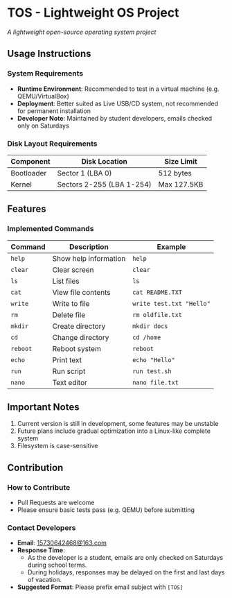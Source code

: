 # TOS - Lightweight OS Project

*A lightweight open-source operating system project*

## Usage Instructions

### System Requirements
- **Runtime Environment**: Recommended to test in a virtual machine (e.g. QEMU/VirtualBox)  
- **Deployment**: Better suited as Live USB/CD system, not recommended for permanent installation  
- **Developer Note**: Maintained by student developers, emails checked only on Saturdays  

### Disk Layout Requirements
| Component    | Disk Location          | Size Limit     |
|--------------|------------------------|----------------|
| Bootloader   | Sector 1 (LBA 0)       | 512 bytes      |
| Kernel       | Sectors 2-255 (LBA 1-254) | Max 127.5KB |

## Features
### Implemented Commands
| Command | Description               | Example                     |
|---------|---------------------------|-----------------------------|
| `help`  | Show help information     | `help`                      |
| `clear` | Clear screen              | `clear`                     |
| `ls`    | List files                | `ls`                        |
| `cat`   | View file contents        | `cat README.TXT`            |
| `write` | Write to file             | `write test.txt "Hello"`    |
| `rm`    | Delete file               | `rm oldfile.txt`            |
| `mkdir` | Create directory          | `mkdir docs`                |
| `cd`    | Change directory          | `cd /home`                  |
| `reboot`| Reboot system             | `reboot`                    |
| `echo`  | Print text                | `echo "Hello"`              |
| `run`   | Run script                | `run test.sh`               |
| `nano`  | Text editor               | `nano file.txt`             |

## Important Notes
1. Current version is still in development, some features may be unstable  
2. Future plans include gradual optimization into a Linux-like complete system  
3. Filesystem is case-sensitive  

## Contribution
### How to Contribute
- Pull Requests are welcome  
- Please ensure basic tests pass (e.g. QEMU) before submitting  

### Contact Developers
- **Email**: 15730642468@163.com
- **Response Time**:  
  - As the developer is a student, emails are only checked on Saturdays during school terms.  
  - During holidays, responses may be delayed on the first and last days of vacation.  
- **Suggested Format**: Please prefix email subject with `[TOS]`  
